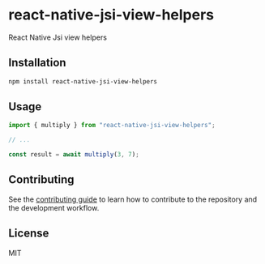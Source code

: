 # react-native-jsi-view-helpers

React Native Jsi view helpers

## Installation

```sh
npm install react-native-jsi-view-helpers
```

## Usage

```js
import { multiply } from "react-native-jsi-view-helpers";

// ...

const result = await multiply(3, 7);
```

## Contributing

See the [contributing guide](CONTRIBUTING.md) to learn how to contribute to the repository and the development workflow.

## License

MIT
